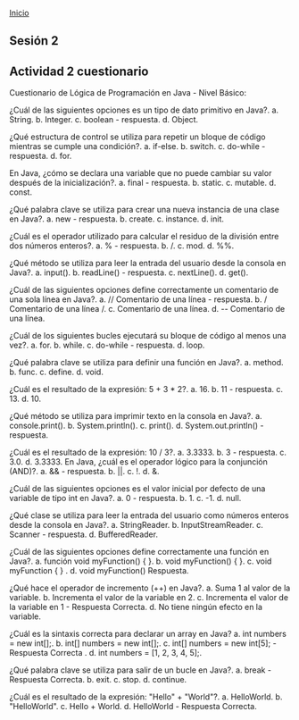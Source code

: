 <!-- No borrar o modificar -->
[Inicio](./index.md)

## Sesión 2


<!-- Su documentación aquí -->

## Actividad 2 cuestionario

Cuestionario de Lógica de Programación en Java - Nivel Básico:

¿Cuál de las siguientes opciones es un tipo de dato primitivo en Java?.
a. String.
b. Integer.
c. boolean - respuesta.
d. Object.

¿Qué estructura de control se utiliza para repetir un bloque de código mientras se cumple una condición?.
a. if-else.
b. switch.
c. do-while - respuesta.
d. for.

En Java, ¿cómo se declara una variable que no puede cambiar su valor después de la inicialización?.
a. final - respuesta.
b. static.
c. mutable.
d. const.

¿Qué palabra clave se utiliza para crear una nueva instancia de una clase en Java?.
a. new - respuesta.
b. create.
c. instance.
d. init.

¿Cuál es el operador utilizado para calcular el residuo de la división entre dos números enteros?.
a. % - respuesta.
b. /.
c. mod.
d. %%.

¿Qué método se utiliza para leer la entrada del usuario desde la consola en Java?.
a. input().
b. readLine() - respuesta.
c. nextLine().
d. get().

¿Cuál de las siguientes opciones define correctamente un comentario de una sola línea en Java?.
a. // Comentario de una línea - respuesta.
b. / Comentario de una línea /.
c. Comentario de una línea.
d. -- Comentario de una línea.

¿Cuál de los siguientes bucles ejecutará su bloque de código al menos una vez?.
a. for.
b. while.
c. do-while - respuesta.
d. loop.

¿Qué palabra clave se utiliza para definir una función en Java?.
a. method.
b. func.
c. define.
d. void.

¿Cuál es el resultado de la expresión: 5 + 3 * 2?.
a. 16.
b. 11 - respuesta.
c. 13.
d. 10.

¿Qué método se utiliza para imprimir texto en la consola en Java?.
a. console.print().
b. System.println().
c. print().
d. System.out.println() - respuesta.

¿Cuál es el resultado de la expresión: 10 / 3?.
a. 3.3333.
b. 3 - respuesta.
c. 3.0.
d. 3.3333.
En Java, ¿cuál es el operador lógico para la conjunción (AND)?.
a. && - respuesta.
b. ||.
c. !.
d. &.

¿Cuál de las siguientes opciones es el valor inicial por defecto de una variable de tipo int en Java?.
a. 0 - respuesta.
b. 1.
c. -1.
d. null.

¿Qué clase se utiliza para leer la entrada del usuario como números enteros desde la consola en Java?.
a. StringReader.
b. InputStreamReader.
c. Scanner - respuesta.
d. BufferedReader.

¿Cuál de las siguientes opciones define correctamente una función en Java?.
a. función void myFunction() { }.
b. void myFunction() { }.
c. void myFunction { } .
d. void myFunction() Respuesta.

¿Qué hace el operador de incremento (++) en Java?.
a. Suma 1 al valor de la variable.
b. Incrementa el valor de la variable en 2.
c. Incrementa el valor de la variable en 1 - Respuesta Correcta.
d. No tiene ningún efecto en la variable.

¿Cuál es la sintaxis correcta para declarar un array en Java?
a. int numbers = new int[];.
b. int[] numbers = new int[];.
c. int[] numbers = new int[5]; - Respuesta Correcta .
d. int numbers = [1, 2, 3, 4, 5];.

¿Qué palabra clave se utiliza para salir de un bucle en Java?.
a. break  - Respuesta Correcta.
b. exit.
c. stop.
d. continue.

¿Cuál es el resultado de la expresión: "Hello" + "World"?.
a. HelloWorld.
b. "HelloWorld".
c. Hello + World.
d. HelloWorld - Respuesta Correcta.




